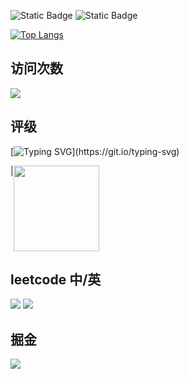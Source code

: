
![Static Badge](https://img.shields.io/badge/xsh_never_forget_to_be_a_superman-blue)
![Static Badge](https://img.shields.io/badge/Flutter-iOS-blue)


[![Top Langs](https://github-readme-stats.vercel.app/api/top-langs/?username=mrginpadd&layout=compact)](https://github.com/anuraghazra/github-readme-stats)
 

## 访问次数
<div align="left">
<img src="https://profile-counter.glitch.me/mrginpadd/count.svg">
</div>

## 评级
 
[![Typing SVG](https://readme-typing-svg.herokuapp.com?font=Fira+Code&pause=1000&color=21F74D&random=false&width=435&lines=%E6%88%91%E7%9A%84%E4%B8%96%E7%95%8C%E5%BE%88%E5%A4%A7%EF%BC%8C%E6%9C%89%E6%97%A0%E7%BA%BF%E7%9A%84%E5%8F%AF%E8%83%BD%E6%80%A7%E3%80%82;%E6%89%80%E6%9C%89%E7%9A%84%E4%B8%80%E5%88%87%EF%BC%8C%E4%BB%8E%E8%BF%99%E5%BC%A0%E6%A1%8C%E5%AD%90%E5%BC%80%E5%A7%8B%E3%80%82;%E5%AE%83%E6%98%AF%E6%88%91%E7%9A%84%E7%8E%B0%E5%9C%A8%EF%BC%8C%E4%B9%9F%E6%98%AF%E6%88%91%E7%9A%84%E6%9C%AA%E6%9D%A5......)](https://git.io/typing-svg)

<div style="display: flex;"> 
   <text>|</text>
  <img height="137px" src="https://github-readme-stats.vercel.app/api?username=mrginpadd&hide_title=true&hide_border=true&show_icons=trueline_height=21&text_color=000&icon_color=000&bg_color=0,ea6161,ffc64d,fffc4d,52fa5a&theme=graywhite" /> 
</div>

## leetcode 中/英

<img src="https://stats.justsong.cn/api/leetcode/?username=xushihao&theme=dark"></img>
<img src="https://stats.justsong.cn/api/leetcode/?username=xushihao&theme=light&cn=true"></img>

## 掘金
<img src="https://stats.justsong.cn/api/juejin?id=X十号"></img>


